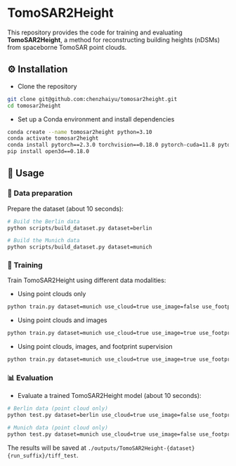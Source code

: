 # TomoSAR2Height

This repository provides the code for training and evaluating **TomoSAR2Height**, a method for reconstructing building heights (nDSMs) from spaceborne TomoSAR point clouds.

## ⚙️ Installation

* Clone the repository
```bash
git clone git@github.com:chenzhaiyu/tomosar2height.git
cd tomosar2height
```

* Set up a Conda environment and install dependencies
```bash
conda create --name tomosar2height python=3.10
conda activate tomosar2height
conda install pytorch==2.3.0 torchvision==0.18.0 pytorch-cuda=11.8 pytorch-scatter affine laspy matplotlib rasterio scikit-learn scipy tabulate tqdm transformations trimesh urllib3 wandb hydra-core hydra-colorlog omegaconf gdal=3.6 -c pyg -c pytorch -c nvidia -c conda-forge
pip install open3d==0.18.0
```

## 🚀 Usage

### 📂 Data preparation

Prepare the dataset (about 10 seconds):
```bash
# Build the Berlin data
python scripts/build_dataset.py dataset=berlin

# Build the Munich data
python scripts/build_dataset.py dataset=munich
```

### 🎯 Training

Train TomoSAR2Height using different data modalities:

* Using point clouds only
```bash
python train.py dataset=munich use_cloud=true use_image=false use_footprint=false wandb=true run_suffix='_suffix' training.max_iteration=10000 gpu_id=0
```

* Using point clouds and images
```bash
python train.py dataset=munich use_cloud=true use_image=true use_footprint=false wandb=true run_suffix='_suffix' training.max_iteration=10000 gpu_id=0
```

* Using point clouds, images, and footprint supervision
```bash
python train.py dataset=munich use_cloud=true use_image=true use_footprint=true wandb=true run_suffix='_suffix' training.max_iteration=10000 gpu_id=0
```

### 📊 Evaluation

* Evaluate a trained TomoSAR2Height model (about 10 seconds):
```bash
# Berlin data (point cloud only)
python test.py dataset=berlin use_cloud=true use_image=false use_footprint=false run_suffix='_alto' gpu_id=0

# Munich data (point cloud only)
python test.py dataset=munich use_cloud=true use_image=false use_footprint=false run_suffix='_alto' gpu_id=0 model.encoder_kwargs.unet_kwargs.depth=6
```
The results will be saved at `./outputs/TomoSAR2Height-{dataset}{run_suffix}/tiff_test`.
